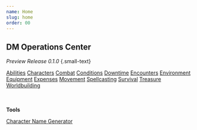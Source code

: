 ```yaml
---
name: Home
slug: home
order: 00
---
```

## DM Operations Center
*Preview Release 0.1.0* {.small-text}

<div id="menu-container">
    <a href="abilities">Abilities</a>
    <a href="characters">Characters</a>
    <a href="combat">Combat</a>
    <a href="conditions">Conditions</a>
    <a href="downtime">Downtime</a>
    <a href="encounters">Encounters</a>
    <a href="environment">Environment</a>
    <a href="equipment">Equipment</a>
    <a href="expenses">Expenses</a>
    <a href="movement">Movement</a>
    <a href="spellcasting">Spellcasting</a>
    <a href="survival">Survival</a>
    <a href="treasure">Treasure</a>
    <a href="worldbuilding">Worldbuilding</a>
</div>
<br/>
<br/>

**Tools**
<div id="menu-container">
    <a href="character-name-generator">Character Name Generator</a>
</div>
